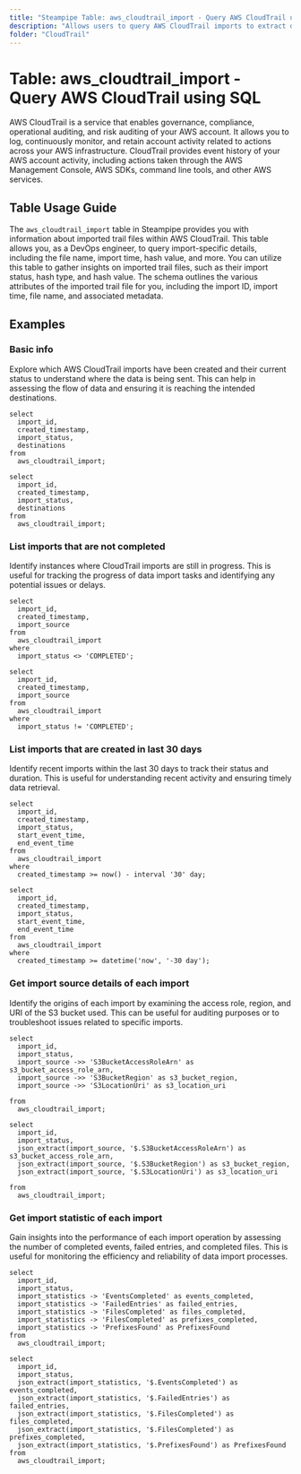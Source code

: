 ```yaml
---
title: "Steampipe Table: aws_cloudtrail_import - Query AWS CloudTrail using SQL"
description: "Allows users to query AWS CloudTrail imports to extract data about imported trail files such as the file name, import time, hash value, and more."
folder: "CloudTrail"
---
```


# Table: aws_cloudtrail_import - Query AWS CloudTrail using SQL

AWS CloudTrail is a service that enables governance, compliance, operational auditing, and risk auditing of your AWS account. It allows you to log, continuously monitor, and retain account activity related to actions across your AWS infrastructure. CloudTrail provides event history of your AWS account activity, including actions taken through the AWS Management Console, AWS SDKs, command line tools, and other AWS services.

## Table Usage Guide

The `aws_cloudtrail_import` table in Steampipe provides you with information about imported trail files within AWS CloudTrail. This table allows you, as a DevOps engineer, to query import-specific details, including the file name, import time, hash value, and more. You can utilize this table to gather insights on imported trail files, such as their import status, hash type, and hash value. The schema outlines the various attributes of the imported trail file for you, including the import ID, import time, file name, and associated metadata.

## Examples

### Basic info
Explore which AWS CloudTrail imports have been created and their current status to understand where the data is being sent. This can help in assessing the flow of data and ensuring it is reaching the intended destinations.

```sql+postgres
select
  import_id,
  created_timestamp,
  import_status,
  destinations
from
  aws_cloudtrail_import;
```

```sql+sqlite
select
  import_id,
  created_timestamp,
  import_status,
  destinations
from
  aws_cloudtrail_import;
```

### List imports that are not completed
Identify instances where CloudTrail imports are still in progress. This is useful for tracking the progress of data import tasks and identifying any potential issues or delays.

```sql+postgres
select
  import_id,
  created_timestamp,
  import_source
from
  aws_cloudtrail_import
where
  import_status <> 'COMPLETED';
```

```sql+sqlite
select
  import_id,
  created_timestamp,
  import_source
from
  aws_cloudtrail_import
where
  import_status != 'COMPLETED';
```

### List imports that are created in last 30 days
Identify recent imports within the last 30 days to track their status and duration. This is useful for understanding recent activity and ensuring timely data retrieval.

```sql+postgres
select
  import_id,
  created_timestamp,
  import_status,
  start_event_time,
  end_event_time
from
  aws_cloudtrail_import
where
  created_timestamp >= now() - interval '30' day;
```

```sql+sqlite
select
  import_id,
  created_timestamp,
  import_status,
  start_event_time,
  end_event_time
from
  aws_cloudtrail_import
where
  created_timestamp >= datetime('now', '-30 day');
```

### Get import source details of each import
Identify the origins of each import by examining the access role, region, and URI of the S3 bucket used. This can be useful for auditing purposes or to troubleshoot issues related to specific imports.

```sql+postgres
select
  import_id,
  import_status,
  import_source ->> 'S3BucketAccessRoleArn' as s3_bucket_access_role_arn,
  import_source ->> 'S3BucketRegion' as s3_bucket_region,
  import_source ->> 'S3LocationUri' as s3_location_uri

from
  aws_cloudtrail_import;
```

```sql+sqlite
select
  import_id,
  import_status,
  json_extract(import_source, '$.S3BucketAccessRoleArn') as s3_bucket_access_role_arn,
  json_extract(import_source, '$.S3BucketRegion') as s3_bucket_region,
  json_extract(import_source, '$.S3LocationUri') as s3_location_uri

from
  aws_cloudtrail_import;
```

### Get import statistic of each import
Gain insights into the performance of each import operation by assessing the number of completed events, failed entries, and completed files. This is useful for monitoring the efficiency and reliability of data import processes.

```sql+postgres
select
  import_id,
  import_status,
  import_statistics -> 'EventsCompleted' as events_completed,
  import_statistics -> 'FailedEntries' as failed_entries,
  import_statistics -> 'FilesCompleted' as files_completed,
  import_statistics -> 'FilesCompleted' as prefixes_completed,
  import_statistics -> 'PrefixesFound' as PrefixesFound
from
  aws_cloudtrail_import;
```

```sql+sqlite
select
  import_id,
  import_status,
  json_extract(import_statistics, '$.EventsCompleted') as events_completed,
  json_extract(import_statistics, '$.FailedEntries') as failed_entries,
  json_extract(import_statistics, '$.FilesCompleted') as files_completed,
  json_extract(import_statistics, '$.FilesCompleted') as prefixes_completed,
  json_extract(import_statistics, '$.PrefixesFound') as PrefixesFound
from
  aws_cloudtrail_import;
```